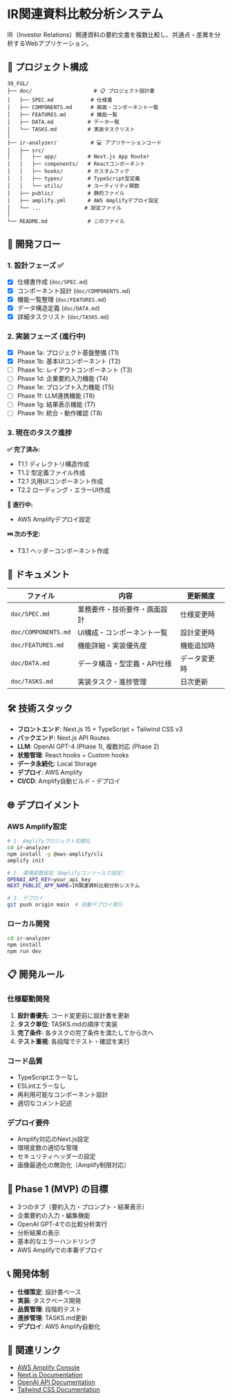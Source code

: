 # IR関連資料比較分析システム

IR（Investor Relations）関連資料の要約文書を複数比較し、共通点・差異を分析するWebアプリケーション。

## 📁 プロジェクト構成

```
30_FGL/
├── doc/                    # 📋 プロジェクト設計書
│   ├── SPEC.md            # 仕様書
│   ├── COMPONENTS.md      # 画面・コンポーネント一覧
│   ├── FEATURES.md        # 機能一覧
│   ├── DATA.md           # データ一覧
│   └── TASKS.md          # 実装タスクリスト
│
├── ir-analyzer/           # 💻 アプリケーションコード
│   ├── src/
│   │   ├── app/          # Next.js App Router
│   │   ├── components/   # Reactコンポーネント
│   │   ├── hooks/        # カスタムフック
│   │   ├── types/        # TypeScript型定義
│   │   └── utils/        # ユーティリティ関数
│   ├── public/           # 静的ファイル
│   ├── amplify.yml       # AWS Amplifyデプロイ設定
│   └── ...              # 設定ファイル
│
└── README.md             # このファイル
```

## 🚀 開発フロー

### 1. 設計フェーズ ✅
- [x] 仕様書作成 (`doc/SPEC.md`)
- [x] コンポーネント設計 (`doc/COMPONENTS.md`)
- [x] 機能一覧整理 (`doc/FEATURES.md`)
- [x] データ構造定義 (`doc/DATA.md`)
- [x] 詳細タスクリスト (`doc/TASKS.md`)

### 2. 実装フェーズ (進行中)
- [x] Phase 1a: プロジェクト基盤整備 (T1)
- [x] Phase 1b: 基本UIコンポーネント (T2)
- [ ] Phase 1c: レイアウトコンポーネント (T3)
- [ ] Phase 1d: 企業要約入力機能 (T4)
- [ ] Phase 1e: プロンプト入力機能 (T5)
- [ ] Phase 1f: LLM連携機能 (T6)
- [ ] Phase 1g: 結果表示機能 (T7)
- [ ] Phase 1h: 統合・動作確認 (T8)

### 3. 現在のタスク進捗
**✅ 完了済み:**
- T1.1 ディレクトリ構造作成
- T1.2 型定義ファイル作成
- T2.1 汎用UIコンポーネント作成
- T2.2 ローディング・エラーUI作成

**🔄 進行中:**
- AWS Amplifyデプロイ設定

**⏭️ 次の予定:**
- T3.1 ヘッダーコンポーネント作成

## 📖 ドキュメント

| ファイル | 内容 | 更新頻度 |
|----------|------|----------|
| `doc/SPEC.md` | 業務要件・技術要件・画面設計 | 仕様変更時 |
| `doc/COMPONENTS.md` | UI構成・コンポーネント一覧 | 設計変更時 |
| `doc/FEATURES.md` | 機能詳細・実装優先度 | 機能追加時 |
| `doc/DATA.md` | データ構造・型定義・API仕様 | データ変更時 |
| `doc/TASKS.md` | 実装タスク・進捗管理 | 日次更新 |

## 🛠️ 技術スタック

- **フロントエンド**: Next.js 15 + TypeScript + Tailwind CSS v3
- **バックエンド**: Next.js API Routes
- **LLM**: OpenAI GPT-4 (Phase 1), 複数対応 (Phase 2)
- **状態管理**: React hooks + Custom hooks
- **データ永続化**: Local Storage
- **デプロイ**: AWS Amplify
- **CI/CD**: Amplify自動ビルド・デプロイ

## 🌐 デプロイメント

### AWS Amplify設定
```bash
# 1. Amplifyプロジェクト初期化
cd ir-analyzer
npm install -g @aws-amplify/cli
amplify init

# 2. 環境変数設定（Amplifyコンソールで設定）
OPENAI_API_KEY=your_api_key
NEXT_PUBLIC_APP_NAME=IR関連資料比較分析システム

# 3. デプロイ
git push origin main  # 自動デプロイ実行
```

### ローカル開発
```bash
cd ir-analyzer
npm install
npm run dev
```

## 📋 開発ルール

### 仕様駆動開発
1. **設計書優先**: コード変更前に設計書を更新
2. **タスク単位**: TASKS.mdの順序で実装
3. **完了条件**: 各タスクの完了条件を満たしてから次へ
4. **テスト重視**: 各段階でテスト・確認を実行

### コード品質
- TypeScriptエラーなし
- ESLintエラーなし
- 再利用可能なコンポーネント設計
- 適切なコメント記述

### デプロイ要件
- Amplify対応のNext.js設定
- 環境変数の適切な管理
- セキュリティヘッダーの設定
- 画像最適化の無効化（Amplify制限対応）

## 🎯 Phase 1 (MVP) の目標

- 3つのタブ（要約入力・プロンプト・結果表示）
- 企業要約の入力・編集機能
- OpenAI GPT-4での比較分析実行
- 分析結果の表示
- 基本的なエラーハンドリング
- AWS Amplifyでの本番デプロイ

## 📞 開発体制

- **仕様策定**: 設計書ベース
- **実装**: タスクベース開発
- **品質管理**: 段階的テスト
- **進捗管理**: TASKS.md更新
- **デプロイ**: AWS Amplify自動化

## 🔗 関連リンク

- [AWS Amplify Console](https://console.aws.amazon.com/amplify/)
- [Next.js Documentation](https://nextjs.org/docs)
- [OpenAI API Documentation](https://platform.openai.com/docs)
- [Tailwind CSS Documentation](https://tailwindcss.com/docs)